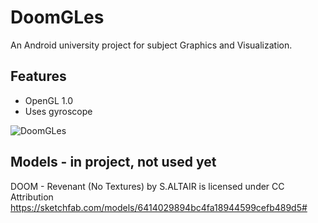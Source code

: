 # DoomGLes
An Android university project for subject Graphics and Visualization.

## Features
- OpenGL 1.0
- Uses gyroscope

![DoomGLes](https://github.com/zperkowski/DoomGLes/blob/master/DoomGLes.gif "DoomGLes")

## Models - in project, not used yet
DOOM - Revenant (No Textures) by S.ALTAIR is licensed under CC Attribution
https://sketchfab.com/models/6414029894bc4fa18944599cefb489d5#
